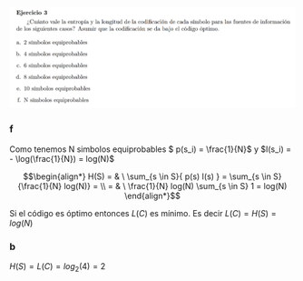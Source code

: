 ![](enunciado.png)

### f

Como tenemos N simbolos equiprobables $ p(s_i) = \frac{1}{N}$ y $I(s_i) = - \log(\frac{1}{N}) = log(N)$

$$\begin{align*}    
H(S) = & \  \sum_{s \in S}{ p(s) I(s) } = \sum_{s \in S}{\frac{1}{N} log(N)} = \\
= & \ \frac{1}{N} log(N) \sum_{s \in S} 1 = log(N)
\end{align*}$$


Si el código es óptimo entonces $L(C)$ es mínimo. Es decir $L(C) = H(S) = log(N)$

### b

$H(S) = L(C)= log_2(4) = 2$